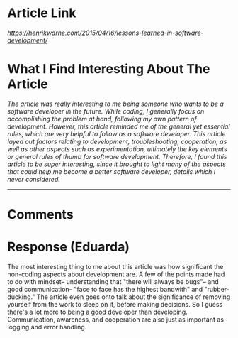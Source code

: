 # Article Link
*https://henrikwarne.com/2015/04/16/lessons-learned-in-software-development/*

# What I Find Interesting About The Article

*The article was really interesting to me being someone who wants to be a software developer in the future. While coding, I generally focus on accomplishing the problem at hand, following my own pattern of development.  However, this article reminded me of the general yet essential rules, which are very helpful to follow as a software developer. This article layed out factors relating to development, troubleshooting, cooperation, as well as other aspects such as experimentation, ultimately the key elements or general rules of thumb for software development. Therefore, I found this article to be super interesting, since it brought to light many of the aspects that could help me become a better software developer, details which I never considered.*

***
# Comments

# Response (Eduarda) 

The most interesting thing to me about this article was how significant the non-coding aspects about development are. A few of the points made had to do with mindset– understanding that "there will always be bugs"– and good communication– "face to face has the highest bandwith" and "rubber-ducking." The article even goes onto talk about the significance of removing yourself from the work to sleep on it, before making decisions. So I guess there's a lot more to being a good developer than developing. Communication, awareness, and cooperation are also just as important as logging and error handling. 

